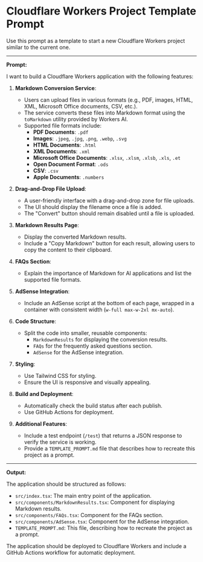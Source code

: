 # Cloudflare Workers Project Template Prompt

Use this prompt as a template to start a new Cloudflare Workers project similar to the current one.

---

**Prompt:**

I want to build a Cloudflare Workers application with the following features:

1. **Markdown Conversion Service**:
   - Users can upload files in various formats (e.g., PDF, images, HTML, XML, Microsoft Office documents, CSV, etc.).
   - The service converts these files into Markdown format using the `toMarkdown` utility provided by Workers AI.
   - Supported file formats include:
     - **PDF Documents**: `.pdf`
     - **Images**: `.jpeg`, `.jpg`, `.png`, `.webp`, `.svg`
     - **HTML Documents**: `.html`
     - **XML Documents**: `.xml`
     - **Microsoft Office Documents**: `.xlsx`, `.xlsm`, `.xlsb`, `.xls`, `.et`
     - **Open Document Format**: `.ods`
     - **CSV**: `.csv`
     - **Apple Documents**: `.numbers`

2. **Drag-and-Drop File Upload**:
   - A user-friendly interface with a drag-and-drop zone for file uploads.
   - The UI should display the filename once a file is added.
   - The "Convert" button should remain disabled until a file is uploaded.

3. **Markdown Results Page**:
   - Display the converted Markdown results.
   - Include a "Copy Markdown" button for each result, allowing users to copy the content to their clipboard.

4. **FAQs Section**:
   - Explain the importance of Markdown for AI applications and list the supported file formats.

5. **AdSense Integration**:
   - Include an AdSense script at the bottom of each page, wrapped in a container with consistent width (`w-full max-w-2xl mx-auto`).

6. **Code Structure**:
   - Split the code into smaller, reusable components:
     - `MarkdownResults` for displaying the conversion results.
     - `FAQs` for the frequently asked questions section.
     - `AdSense` for the AdSense integration.

7. **Styling**:
   - Use Tailwind CSS for styling.
   - Ensure the UI is responsive and visually appealing.

8. **Build and Deployment**:
   - Automatically check the build status after each publish.
   - Use GitHub Actions for deployment.

9. **Additional Features**:
   - Include a test endpoint (`/test`) that returns a JSON response to verify the service is working.
   - Provide a `TEMPLATE_PROMPT.md` file that describes how to recreate this project as a prompt.

---

**Output:**

The application should be structured as follows:

- `src/index.tsx`: The main entry point of the application.
- `src/components/MarkdownResults.tsx`: Component for displaying Markdown results.
- `src/components/FAQs.tsx`: Component for the FAQs section.
- `src/components/AdSense.tsx`: Component for the AdSense integration.
- `TEMPLATE_PROMPT.md`: This file, describing how to recreate the project as a prompt.

The application should be deployed to Cloudflare Workers and include a GitHub Actions workflow for automatic deployment.